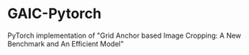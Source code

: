 # GAIC-Pytorch
PyTorch implementation of "Grid Anchor based Image Cropping: A New Benchmark and An Efficient Model"
